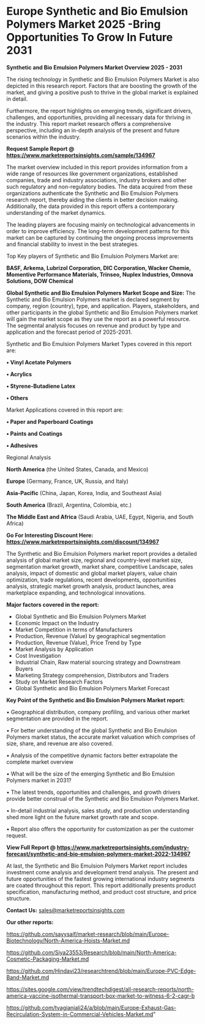 # Europe Synthetic and Bio Emulsion Polymers Market 2025 -Bring Opportunities To Grow In Future 2031

<Strong> Synthetic and Bio Emulsion Polymers Market Overview 2025 - 2031</strong>

The rising technology in Synthetic and Bio Emulsion Polymers Market is also depicted in this research report. Factors that are boosting the growth of the market, and giving a positive push to thrive in the global market is explained in detail.

Furthermore, the report highlights on emerging trends, significant drivers, challenges, and opportunities, providing all necessary data for thriving in the industry. This report market research offers a comprehensive perspective, including an in-depth analysis of the present and future scenarios within the industry.

<strong>Request Sample Report @ <a href=https://www.marketreportsinsights.com/sample/134967>https://www.marketreportsinsights.com/sample/134967</a></strong>

The market overview included in this report provides information from a wide range of resources like government organizations, established companies, trade and industry associations, industry brokers and other such regulatory and non-regulatory bodies. The data acquired from these organizations authenticate the Synthetic and Bio Emulsion Polymers research report, thereby aiding the clients in better decision making. Additionally, the data provided in this report offers a contemporary understanding of the market dynamics.

The leading players are focusing mainly on technological advancements in order to improve efficiency. The long-term development patterns for this market can be captured by continuing the ongoing process improvements and financial stability to invest in the best strategies.

Top Key players of Synthetic and Bio Emulsion Polymers Market are:

<strong>BASF, Arkema, Lubrizol Corporation, DIC Corporation, Wacker Chemie, Momentive Performance Materials, Trinseo, Nuplex Industries, Omnova Solutions, DOW Chemical</strong>

<strong><b>Global Synthetic and Bio Emulsion Polymers Market Scope and Size:</b></strong>
The Synthetic and Bio Emulsion Polymers market is declared segment by company, region (country), type, and application. Players, stakeholders, and other participants in the global Synthetic and Bio Emulsion Polymers market will gain the market scope as they use the report as a powerful resource. The segmental analysis focuses on revenue and product by type and application and the forecast period of 2025-2031.

Synthetic and Bio Emulsion Polymers Market Types covered in this report are:

<strong>• Vinyl Acetate Polymers

• Acrylics

• Styrene-Butadiene Latex

• Others</strong>

Market Applications covered in this report are:

<strong>• Paper and Paperboard Coatings

• Paints and Coatings

• Adhesives</strong> 

Regional Analysis

<strong>North America</strong> (the United States, Canada, and Mexico)

<strong>Europe</strong> (Germany, France, UK, Russia, and Italy)

<strong>Asia-Pacific</strong> (China, Japan, Korea, India, and Southeast Asia)

<strong>South America</strong> (Brazil, Argentina, Colombia, etc.)

<strong>The Middle East and Africa</strong> (Saudi Arabia, UAE, Egypt, Nigeria, and South Africa)

<strong>Go For Interesting Discount Here: <a href=https://www.marketreportsinsights.com/discount/134967>https://www.marketreportsinsights.com/discount/134967</a></strong>

The Synthetic and Bio Emulsion Polymers market report provides a detailed analysis of global market size, regional and country-level market size, segmentation market growth, market share, competitive Landscape, sales analysis, impact of domestic and global market players, value chain optimization, trade regulations, recent developments, opportunities analysis, strategic market growth analysis, product launches, area marketplace expanding, and technological innovations.

<strong><b>Major factors covered in the report:</b></strong>
<ul>
  <li>Global Synthetic and Bio Emulsion Polymers Market </li>
  <li>Economic Impact on the Industry</li>
  <li>Market Competition in terms of Manufacturers</li>
  <li>Production, Revenue (Value) by geographical segmentation</li>
  <li>Production, Revenue (Value), Price Trend by Type</li>
  <li>Market Analysis by Application</li>
  <li>Cost Investigation</li>
  <li>Industrial Chain, Raw material sourcing strategy and Downstream Buyers</li>
  <li>Marketing Strategy comprehension, Distributors and Traders</li>
  <li>Study on Market Research Factors</li>
  <li>Global Synthetic and Bio Emulsion Polymers Market Forecast</li>
</ul>

<strong><b>Key Point of the Synthetic and Bio Emulsion Polymers Market report:</b></strong>

• Geographical distribution, company profiling, and various other market segmentation are provided in the report.

• For better understanding of the global Synthetic and Bio Emulsion Polymers market status, the accurate market valuation which comprises of size, share, and revenue are also covered.

• Analysis of the competitive dynamic factors better extrapolate the complete market overview

• What will be the size of the emerging Synthetic and Bio Emulsion Polymers market in 2031?

• The latest trends, opportunities and challenges, and growth drivers provide better construal of the Synthetic and Bio Emulsion Polymers Market.

• In-detail industrial analysis, sales study, and production understanding shed more light on the future market growth rate and scope.

• Report also offers the opportunity for customization as per the customer request.

<strong><b>View Full Report @ <a href=https://www.marketreportsinsights.com/industry-forecast/synthetic-and-bio-emulsion-polymers-market-2022-134967>https://www.marketreportsinsights.com/industry-forecast/synthetic-and-bio-emulsion-polymers-market-2022-134967</a></b></strong>


At last, the Synthetic and Bio Emulsion Polymers Market report includes investment come analysis and development trend analysis. The present and future opportunities of the fastest growing international industry segments are coated throughout this report. This report additionally presents product specification, manufacturing method, and product cost structure, and price structure.

<strong>Contact Us:</strong>
sales@marketreportsinsights.com

<strong>Our other reports:</strong>

<a href=https://github.com/sayysaif/market-research/blob/main/Europe-Biotechnology/North-America-Hoists-Market.md>https://github.com/sayysaif/market-research/blob/main/Europe-Biotechnology/North-America-Hoists-Market.md</a>

<a href=https://github.com/Siya23553/Research/blob/main/North-America-Cosmetic-Packaging-Market.md>https://github.com/Siya23553/Research/blob/main/North-America-Cosmetic-Packaging-Market.md</a>

<a href=https://github.com/Hindavi23/researchtrend/blob/main/Europe-PVC-Edge-Band-Market.md>https://github.com/Hindavi23/researchtrend/blob/main/Europe-PVC-Edge-Band-Market.md</a>

<a href=https://sites.google.com/view/trendtechdigest/all-research-reports/north-america-vaccine-isothermal-transport-box-market-to-witness-6-2-cagr-b>https://sites.google.com/view/trendtechdigest/all-research-reports/north-america-vaccine-isothermal-transport-box-market-to-witness-6-2-cagr-b</a>

<a href=https://github.com/tyagianjali24/a/blob/main/Europe-Exhaust-Gas-Recirculation-System-in-Commercial-Vehicles-Market.md>https://github.com/tyagianjali24/a/blob/main/Europe-Exhaust-Gas-Recirculation-System-in-Commercial-Vehicles-Market.md</a>"

